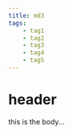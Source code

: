 ```yaml
---
title: md3
tags:
    - tag1
    - tag2
    - tag3
    - tag4
    - tag5
---
```


# header

this is the body...

